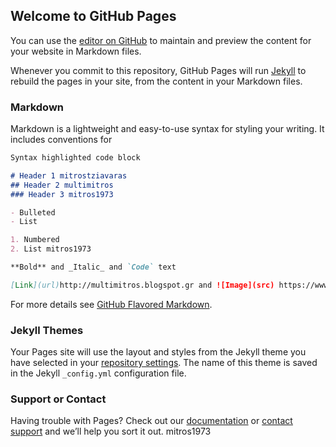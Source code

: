 ## Welcome to GitHub Pages

You can use the [editor on GitHub](https://github.com/mitrostziavarasgr/multimitros.com/edit/master/README.md) to maintain and preview the content for your website in Markdown files.

Whenever you commit to this repository, GitHub Pages will run [Jekyll](https://jekyllrb.com/) to rebuild the pages in your site, from the content in your Markdown files.

### Markdown

Markdown is a lightweight and easy-to-use syntax for styling your writing. It includes conventions for

```markdown
Syntax highlighted code block

# Header 1 mitrostziavaras
## Header 2 multimitros
### Header 3 mitros1973

- Bulleted
- List

1. Numbered
2. List mitros1973

**Bold** and _Italic_ and `Code` text

[Link](url)http://multimitros.blogspot.gr and ![Image](src) https://www.facebook.com/mitros1973 mitros.tziavaras.multimitros/photos/a.952390574891587.1073741828.948310845299560/952391191558192/?type=3
```

For more details see [GitHub Flavored Markdown](https://guides.github.com/features/mastering-markdown/).

### Jekyll Themes

Your Pages site will use the layout and styles from the Jekyll theme you have selected in your [repository settings](https://github.com/mitrostziavarasgr/multimitros.com/settings). The name of this theme is saved in the Jekyll `_config.yml` configuration file.

### Support or Contact

Having trouble with Pages? Check out our [documentation](https://help.github.com/categories/github-pages-basics/) or [contact support](https://github.com/contact) and we’ll help you sort it out.
mitros1973
